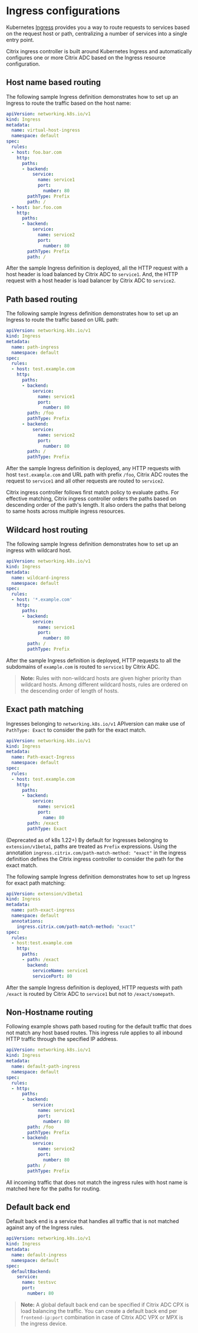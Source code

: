 # Ingress configurations

Kubernetes [Ingress](https://kubernetes.io/docs/concepts/services-networking/ingress/) provides you a way to route requests to services based on the request host or path, centralizing a number of services into a single entry point.

Citrix ingress controller is built around Kubernetes Ingress and automatically configures one or more Citrix ADC based on the Ingress resource configuration.

## Host name based routing

The following sample Ingress definition demonstrates how to set up an Ingress to route the traffic based on the host name:

```yml
apiVersion: networking.k8s.io/v1
kind: Ingress
metadata:
  name: virtual-host-ingress
  namespace: default
spec:
  rules:
  - host: foo.bar.com
    http:
      paths:
      - backend:
          service:
            name: service1
            port:
              number: 80
        pathType: Prefix
        path: /
  - host: bar.foo.com
    http:
      paths:
      - backend:
          service:
            name: service2
            port:
              number: 80
        pathType: Prefix
        path: /
```

After the sample Ingress definition is deployed, all the HTTP request with a host header is load balanced by Citrix ADC to `service1`. And, the HTTP request with a host header is load balancer by Citrix ADC to `service2`.

## Path based routing

The following sample Ingress definition demonstrates how to set up an Ingress to route the traffic based on URL path:

```yml
apiVersion: networking.k8s.io/v1
kind: Ingress
metadata:
  name: path-ingress
  namespace: default
spec:
  rules:
  - host: test.example.com
    http:
      paths:
      - backend:
          service:
            name: service1
            port:
              number: 80
        path: /foo
        pathType: Prefix
      - backend:
          service:
            name: service2
            port:
              number: 80
        path: /
        pathType: Prefix
```

After the sample Ingress definition is deployed, any HTTP requests with host `test.example.com` and URL path with prefix `/foo`, Citrix ADC routes the request to `service1` and all other requests are routed to `service2`.

Citrix ingress controller follows first match policy to evaluate paths. For effective matching, Citrix ingress controller orders the paths based on descending order of the path's length. It also orders the paths that belong to same hosts across multiple ingress resources.

## Wildcard host routing

The following sample Ingress definition demonstrates how to set up an ingress with wildcard host.

```yml
apiVersion: networking.k8s.io/v1
kind: Ingress
metadata:
  name: wildcard-ingress
  namespace: default
spec:
  rules:
  - host: '*.example.com'
    http:
      paths:
      - backend:
          service:
            name: service1
            port:
              number: 80
        path: /
        pathType: Prefix
```

After the sample Ingress definition is deployed, HTTP requests to all the subdomains of `example.com` is routed to `service1` by Citrix ADC.

>**Note:**
> Rules with non-wildcard hosts are given higher priority than wildcard hosts. Among different wildcard hosts, rules are ordered on the descending order of length of hosts.

## Exact path matching

Ingresses belonging to `networking.k8s.io/v1` APIversion can make use of `PathType: Exact` to consider the path for the exact match. 

```yml
apiVersion: networking.k8s.io/v1
kind: Ingress
metadata:
  name: Path-exact-Ingress
  namespace: default
spec:
  rules:
  - host: test.example.com
    http:
      paths:
      - backend:
          service:
            name: service1
            port:
              name: 80
        path: /exact
        pathType: Exact
```

(Deprecated as of k8s 1.22+) By default for Ingresses belonging to `extension/v1beta1`, paths are treated as `Prefix` expressions. Using the annotation `ingress.citrix.com/path-match-method: "exact"` in the ingress definition defines the Citrix ingress controller to consider the path for the exact match.

The following sample Ingress definition demonstrates how to set up Ingress for exact path matching:

```yml
apiVersion: extension/v1beta1
kind: Ingress
metadata:
  name: path-exact-ingress
  namespace: default
  annotations:
    ingress.citrix.com/path-match-method: "exact"
spec:
  rules:
  - host:test.example.com
    http:
      paths:
      - path: /exact
        backend:
          serviceName: service1
          servicePort: 80
```

After the sample Ingress definition is deployed, HTTP requests with path `/exact` is routed by Citrix ADC to `service1` but not to `/exact/somepath`.

## Non-Hostname routing

Following example shows path based routing for the default traffic that does not match any host based routes. This ingress rule applies to all inbound HTTP traffic through the specified IP address.

```yml
apiVersion: networking.k8s.io/v1
kind: Ingress
metadata:
  name: default-path-ingress
  namespace: default
spec:
  rules:
  - http:
      paths:
      - backend:
          service:
            name: service1
            port:
              number: 80
        path: /foo
        pathType: Prefix
      - backend:
          service:
            name: service2
            port:
              number: 80
        path: /
        pathType: Prefix
```

All incoming traffic that does not match the ingress rules with host name is matched here for the paths for routing.

## Default back end

Default back end is a service that handles all traffic that is not matched against any of the Ingress rules.

```yml
apiVersion: networking.k8s.io/v1
kind: Ingress
metadata:
  name: default-ingress
  namespace: default
spec:
  defaultBackend:
    service:
      name: testsvc
      port:
        number: 80

```

>**Note:**
> A global default back end can be specified if Citrix ADC CPX is load balancing the traffic. You can create a default back end per `frontend-ip:port` combination in case of Citrix ADC VPX or MPX is the ingress device.
